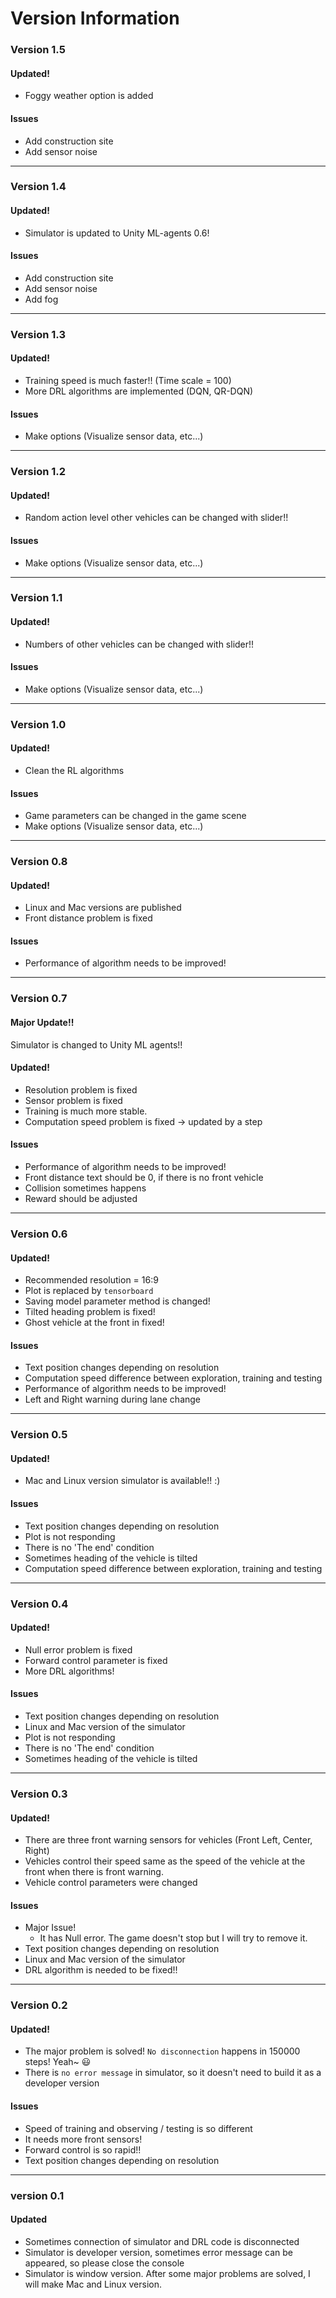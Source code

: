 # Version Information

### Version 1.5

#### Updated!

- Foggy weather option is added 

#### Issues

- Add construction site
- Add sensor noise

---

### Version 1.4

#### Updated!

- Simulator is updated to Unity ML-agents 0.6! 

#### Issues

- Add construction site
- Add sensor noise
- Add fog 

---

### Version 1.3

#### Updated!

- Training speed is much faster!! (Time scale = 100)
- More DRL algorithms are implemented (DQN, QR-DQN)

#### Issues

- Make options (Visualize sensor data, etc...)  

------

### Version 1.2

#### Updated!

- Random action level other vehicles can be changed with slider!!

#### Issues

- Make options (Visualize sensor data, etc...)  

---

### Version 1.1

#### Updated!

- Numbers of other vehicles can be changed with slider!!

#### Issues

- Make options (Visualize sensor data, etc...)  

---

### Version 1.0

#### Updated!

- Clean the RL algorithms

#### Issues

- Game parameters can be changed in the game scene
- Make options (Visualize sensor data, etc...)  

---

### Version 0.8

#### Updated!

- Linux and Mac versions are published
- Front distance problem is fixed

#### Issues

- Performance of algorithm needs to be improved! 

---

### Version 0.7

#### Major Update!!

Simulator is changed to Unity ML agents!!

#### Updated!

- Resolution problem is fixed
- Sensor problem is fixed
- Training is much more stable. 
- Computation speed problem is fixed -> updated by a step

#### Issues

- Performance of algorithm needs to be improved!
- Front distance text should be 0, if there is no front vehicle
- Collision sometimes happens
- Reward should be adjusted 

---

### Version 0.6

#### Updated!

- Recommended resolution = 16:9
- Plot is replaced by `tensorboard`
- Saving model parameter method is changed!
- Tilted heading problem is fixed!
- Ghost vehicle at the front in fixed!

#### Issues

- Text position changes depending on resolution
- Computation speed difference between exploration, training and testing
- Performance of algorithm needs to be improved!
- Left and Right warning during lane change

---

### Version 0.5

#### Updated!

- Mac and Linux version simulator is available!! :) 

#### Issues

- Text position changes depending on resolution
- Plot is not responding
- There is no 'The end' condition
- Sometimes heading of the vehicle is tilted
- Computation speed difference between exploration, training and testing

---

### Version 0.4

#### Updated!

- Null error problem is fixed
- Forward control parameter is fixed
- More DRL algorithms!

#### Issues

- Text position changes depending on resolution
- Linux and Mac version of the simulator
- Plot is not responding
- There is no 'The end' condition
- Sometimes heading of the vehicle is tilted

---

### Version 0.3

#### Updated!

- There are three front warning sensors for vehicles (Front Left, Center, Right)
- Vehicles control their speed same as the speed of the vehicle at the front when there is front warning.
- Vehicle control parameters were changed

#### Issues

- Major Issue!
  - It has Null error. The game doesn't stop but I will try to remove it. 
- Text position changes depending on resolution
- Linux and Mac version of the simulator
- DRL algorithm is needed to be fixed!! 

---

### Version 0.2

#### Updated!

- The major problem is solved! `No disconnection` happens in 150000 steps! Yeah~ 😃
- There is `no error message` in simulator, so it doesn't need to build it as a developer version

#### Issues

- Speed of training and observing / testing is so different
- It needs more front sensors! 
- Forward control is so rapid!!
- Text position changes depending on resolution

---

### version 0.1

#### Updated

- Sometimes connection of simulator and DRL code is disconnected
- Simulator is developer version, sometimes error message can be appeared, so please close the console
- Simulator is window version. After some major problems are solved, I will make Mac and Linux version. 